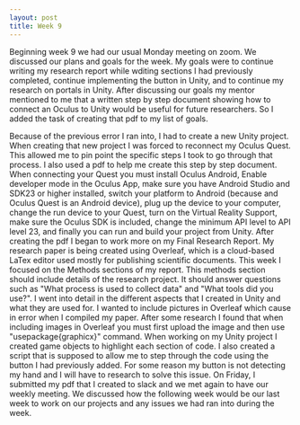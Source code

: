 ```yaml
---
layout: post
title: Week 9
---
```


Beginning week 9 we had our usual Monday meeting on zoom. We discussed our plans and goals for the week. My goals were to continue writing my research report while wditing sections I had previously completed, continue implementing the button in Unity, and to continue my research on portals in Unity. After discussing our goals my mentor mentioned to me that a written step by step document showing how to connect an Oculus to Unity would be useful for future researchers. So I added the task of creating that pdf to my list of goals.

Because of the previous error I ran into, I had to create a new Unity project. When creating that new project I was forced to reconnect my Oculus Quest. This allowed me to pin point the specific steps I took to go through that process. I also used a pdf to help me create this step by step document. When connecting your Quest you must install Oculus Android, Enable developer mode in the Oculus App, make sure you have Android Studio and SDK23 or higher installed, switch your platform to Android (because and Oculus Quest is an Android device), plug up the device to your computer, change the run device to your Quest, turn on the Virtual Reality Support, make sure the Oculus SDK is included, change the minimum API level to API level 23, and finally you can run and build your project from Unity. After creating the pdf I began to work more on my Final Research Report. My research paper is being created using Overleaf, which is a cloud-based LaTex editor used mostly for publishing scientific documents. This week I focused on the Methods sections of my report. This methods section should include details of the research project. It should answer questions such as "What process is used to collect data" and "What tools did you use?". I went into detail in the different aspects that I created in Unity and what they are used for. I wanted to include pictures in Overleaf which cause in error when I compiled my paper. After some research I found that when including images in Overleaf you must first upload the image and then use "usepackage{graphicx}" command. When working on my Unity project I created game objects to highlight each section of code. I also created a script that is supposed to allow me to step through the code using the button I had previously added. For some reason my button is not detecting my hand and I will have to research to solve this issue. On Friday, I submitted my pdf that I created to slack and we met again to have our weekly meeting. We discussed how the following week would be our last week to work on our projects and any issues we had ran into during the week.
